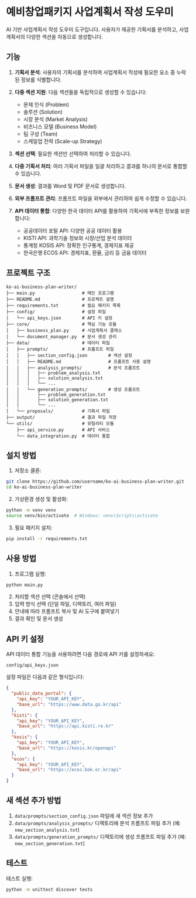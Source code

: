 # 예비창업패키지 사업계획서 작성 도우미

AI 기반 사업계획서 작성 도우미 도구입니다. 사용자가 제공한 기획서를 분석하고, 사업계획서의 다양한 섹션을 자동으로 생성합니다.

## 기능

1. **기획서 분석**: 사용자의 기획서를 분석하여 사업계획서 작성에 필요한 요소 중 누락된 정보를 식별합니다.

2. **다중 섹션 지원**: 다음 섹션들을 독립적으로 생성할 수 있습니다:
   - 문제 인식 (Problem)
   - 솔루션 (Solution)
   - 시장 분석 (Market Analysis)
   - 비즈니스 모델 (Business Model)
   - 팀 구성 (Team)
   - 스케일업 전략 (Scale-up Strategy)

3. **섹션 선택**: 필요한 섹션만 선택하여 처리할 수 있습니다.

4. **다중 기획서 처리**: 여러 기획서 파일을 일괄 처리하고 결과를 하나의 문서로 통합할 수 있습니다.

5. **문서 생성**: 결과를 Word 및 PDF 문서로 생성합니다.

6. **외부 프롬프트 관리**: 프롬프트 파일을 외부에서 관리하여 쉽게 수정할 수 있습니다.

7. **API 데이터 통합**: 다양한 한국 데이터 API를 활용하여 기획서에 부족한 정보를 보완합니다:
   - 공공데이터 포털 API: 다양한 공공 데이터 활용
   - KISTI API: 과학기술 정보와 시장/산업 분석 데이터
   - 통계청 KOSIS API: 정확한 인구통계, 경제지표 제공
   - 한국은행 ECOS API: 경제지표, 환율, 금리 등 금융 데이터

## 프로젝트 구조

```
ko-ai-business-plan-writer/
├── main.py                  # 메인 프로그램
├── README.md                # 프로젝트 설명
├── requirements.txt         # 필요 패키지 목록
├── config/                  # 설정 파일
│   └── api_keys.json        # API 키 설정
├── core/                    # 핵심 기능 모듈
│   ├── business_plan.py     # 사업계획서 클래스
│   └── document_manager.py  # 문서 생성 관리
├── data/                    # 데이터 파일
│   ├── prompts/             # 프롬프트 파일
│   │   ├── section_config.json        # 섹션 설정
│   │   ├── README.md                  # 프롬프트 사용 설명
│   │   ├── analysis_prompts/          # 분석 프롬프트
│   │   │   ├── problem_analysis.txt
│   │   │   ├── solution_analysis.txt
│   │   │   └── ...
│   │   └── generation_prompts/        # 생성 프롬프트
│   │       ├── problem_generation.txt
│   │       ├── solution_generation.txt
│   │       └── ...
│   └── proposals/           # 기획서 파일
├── output/                  # 결과 파일 저장
└── utils/                   # 유틸리티 모듈
    ├── api_service.py       # API 서비스
    └── data_integration.py  # 데이터 통합
```

## 설치 방법

1. 저장소 클론:
```bash
git clone https://github.com/username/ko-ai-business-plan-writer.git
cd ko-ai-business-plan-writer
```

2. 가상환경 생성 및 활성화:
```bash
python -m venv venv
source venv/bin/activate  # Windows: venv\Scripts\activate
```

3. 필요 패키지 설치:
```bash
pip install -r requirements.txt
```

## 사용 방법

1. 프로그램 실행:
```bash
python main.py
```

2. 처리할 섹션 선택 (콘솔에서 선택)
3. 입력 방식 선택 (단일 파일, 디렉토리, 여러 파일)
4. 안내에 따라 프롬프트 복사 및 AI 도구에 붙여넣기
5. 결과 확인 및 문서 생성

## API 키 설정

API 데이터 통합 기능을 사용하려면 다음 경로에 API 키를 설정하세요:
```
config/api_keys.json
```

설정 파일은 다음과 같은 형식입니다:
```json
{
  "public_data_portal": {
    "api_key": "YOUR_API_KEY",
    "base_url": "https://www.data.go.kr/api"
  },
  "kisti": {
    "api_key": "YOUR_API_KEY",
    "base_url": "https://api.kisti.re.kr"
  },
  "kosis": {
    "api_key": "YOUR_API_KEY",
    "base_url": "https://kosis.kr/openapi"
  },
  "ecos": {
    "api_key": "YOUR_API_KEY",
    "base_url": "https://ecos.bok.or.kr/api"
  }
}
```

## 새 섹션 추가 방법

1. `data/prompts/section_config.json` 파일에 새 섹션 정보 추가
2. `data/prompts/analysis_prompts/` 디렉토리에 분석 프롬프트 파일 추가 (예: `new_section_analysis.txt`)
3. `data/prompts/generation_prompts/` 디렉토리에 생성 프롬프트 파일 추가 (예: `new_section_generation.txt`)

## 테스트

테스트 실행:
```bash
python -m unittest discover tests
```